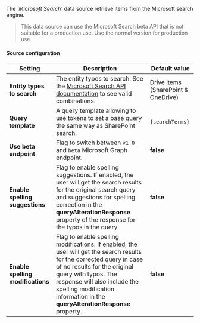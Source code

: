 The _'Microsoft Search'_ data source retrieve items from the Microsoft search engine.

> This data source can use the Microsoft Search beta API that is not suitable for a production use. Use the normal version for production use.

#### Source configuration

| Setting | Description | Default value 
| ------- |---------------- | ---------- |
| **Entity types to search** | The entity types to search. See the [Microsoft Search API documentation](https://docs.microsoft.com/en-us/graph/api/resources/search-api-overview?view=graph-rest-beta) to see valid combinations. | Drive items (SharePoint & OneDrive)
| **Query template** | A query template allowing to use tokens to set a base query the same way as SharePoint search.  | `{searchTerms}`
| **Use beta endpoint** | Flag to switch between `v1.0` and `beta` Microsoft Graph endpoint. |**false**
| **Enable spelling suggestions** | Flag to enable spelling suggestions. If enabled, the user will get the search results for the original search query and suggestions for spelling correction in the **queryAlterationResponse** property of the response for the typos in the query. |**false**
| **Enable spelling modifications** | Flag to enable spelling modifications. If enabled, the user will get the search results for the corrected query in case of no results for the original query with typos. The response will also include the spelling modification information in the **queryAlterationResponse** property. |**false**
